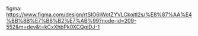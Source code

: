 figma: https://www.figma.com/design/rtSIO6IWotZYVLCkojtI2s/%E8%87%AA%E4%BB%8B%E7%B6%B2%E7%AB%99?node-id=209-552&m=dev&t=kCxXhbPk0XCQgiDJ-1

